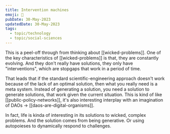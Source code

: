 ```yaml
---
title: Intervention machines
emoji: 🤖
pubDate: 30-May-2023
updatedDate: 30-May-2023
tags:
  - topic/technology
  - topic/social-sciences
---
```


This is a peel-off through from thinking about [[wicked-problems]]. One of the key characteristics of [[wicked-problems]] is that, they are constantly evolving. And they don't really have solutions, they only have "interventions", which are stopgaps that work in a period of time.

That leads that if the standard scientific-engineering approach doesn't work because of the lack of an optimal solution, then what you really need is a meta system. Instead of generating a solution, you need a solution to generate solutions, that work given the current situation. This is kind of like [[public-policy-networks]], it's also interesting interplay with an imagination of DAOs -> [[daos-are-digital-organisms]].

In fact, life is kinda of interesting in its solutions to wicked, complex problems. And the solution comes from being generative. Or using autopoieses to dynamically respond to challenges.